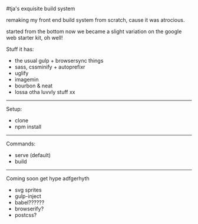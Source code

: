 #tja's exquisite build system

remaking my front end build system from scratch, cause it was atrocious.

started from the bottom now we became a slight variation on the google web starter kit, oh well!

Stuff it has:
- the usual gulp + browsersync things
- sass, cssminify + autoprefixr
- uglify
- imagemin
- bourbon & neat
- lossa otha luvvly stuff xx

---

Setup:
- clone
- npm install

---

Commands:

- serve (default)
- build

---

Coming soon get hype adfgerhyth
- svg sprites
- gulp-inject
- babel??????
- browserify?
- postcss?
